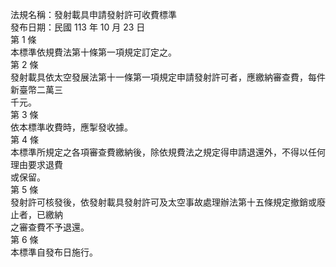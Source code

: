 法規名稱：發射載具申請發射許可收費標準  
發布日期：民國 113 年 10 月 23 日  
第 1 條  
本標準依規費法第十條第一項規定訂定之。  
第 2 條  
發射載具依太空發展法第十一條第一項規定申請發射許可者，應繳納審查費，每件新臺幣二萬三  
千元。  
第 3 條  
依本標準收費時，應掣發收據。  
第 4 條  
本標準所規定之各項審查費繳納後，除依規費法之規定得申請退還外，不得以任何理由要求退費  
或保留。  
第 5 條  
發射許可核發後，依發射載具發射許可及太空事故處理辦法第十五條規定撤銷或廢止者，已繳納  
之審查費不予退還。  
第 6 條  
本標準自發布日施行。  


